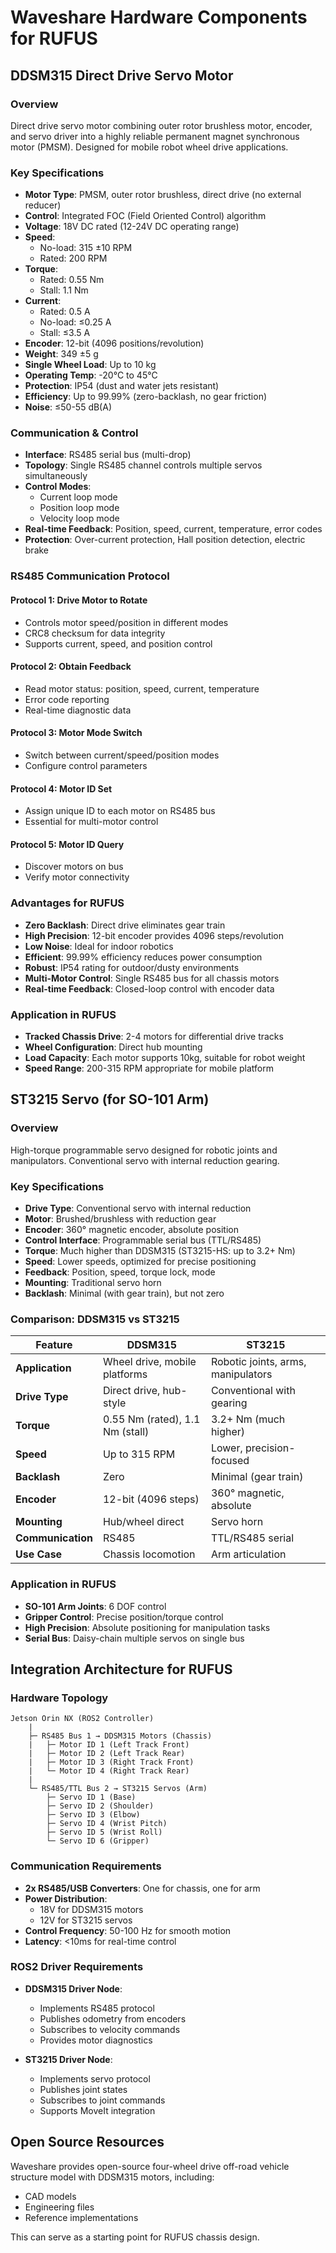 # Waveshare Hardware Components for RUFUS

## DDSM315 Direct Drive Servo Motor

### Overview
Direct drive servo motor combining outer rotor brushless motor, encoder, and servo driver into a highly reliable permanent magnet synchronous motor (PMSM). Designed for mobile robot wheel drive applications.

### Key Specifications
- **Motor Type**: PMSM, outer rotor brushless, direct drive (no external reducer)
- **Control**: Integrated FOC (Field Oriented Control) algorithm
- **Voltage**: 18V DC rated (12-24V DC operating range)
- **Speed**: 
  - No-load: 315 ±10 RPM
  - Rated: 200 RPM
- **Torque**:
  - Rated: 0.55 Nm
  - Stall: 1.1 Nm
- **Current**:
  - Rated: 0.5 A
  - No-load: ≤0.25 A
  - Stall: ≤3.5 A
- **Encoder**: 12-bit (4096 positions/revolution)
- **Weight**: 349 ±5 g
- **Single Wheel Load**: Up to 10 kg
- **Operating Temp**: -20°C to 45°C
- **Protection**: IP54 (dust and water jets resistant)
- **Efficiency**: Up to 99.99% (zero-backlash, no gear friction)
- **Noise**: ≤50-55 dB(A)

### Communication & Control
- **Interface**: RS485 serial bus (multi-drop)
- **Topology**: Single RS485 channel controls multiple servos simultaneously
- **Control Modes**:
  - Current loop mode
  - Position loop mode
  - Velocity loop mode
- **Real-time Feedback**: Position, speed, current, temperature, error codes
- **Protection**: Over-current protection, Hall position detection, electric brake

### RS485 Communication Protocol

#### Protocol 1: Drive Motor to Rotate
- Controls motor speed/position in different modes
- CRC8 checksum for data integrity
- Supports current, speed, and position control

#### Protocol 2: Obtain Feedback
- Read motor status: position, speed, current, temperature
- Error code reporting
- Real-time diagnostic data

#### Protocol 3: Motor Mode Switch
- Switch between current/speed/position modes
- Configure control parameters

#### Protocol 4: Motor ID Set
- Assign unique ID to each motor on RS485 bus
- Essential for multi-motor control

#### Protocol 5: Motor ID Query
- Discover motors on bus
- Verify motor connectivity

### Advantages for RUFUS
- **Zero Backlash**: Direct drive eliminates gear train
- **High Precision**: 12-bit encoder provides 4096 steps/revolution
- **Low Noise**: Ideal for indoor robotics
- **Efficient**: 99.99% efficiency reduces power consumption
- **Robust**: IP54 rating for outdoor/dusty environments
- **Multi-Motor Control**: Single RS485 bus for all chassis motors
- **Real-time Feedback**: Closed-loop control with encoder data

### Application in RUFUS
- **Tracked Chassis Drive**: 2-4 motors for differential drive tracks
- **Wheel Configuration**: Direct hub mounting
- **Load Capacity**: Each motor supports 10kg, suitable for robot weight
- **Speed Range**: 200-315 RPM appropriate for mobile platform

## ST3215 Servo (for SO-101 Arm)

### Overview
High-torque programmable servo designed for robotic joints and manipulators. Conventional servo with internal reduction gearing.

### Key Specifications
- **Drive Type**: Conventional servo with internal reduction
- **Motor**: Brushed/brushless with reduction gear
- **Encoder**: 360° magnetic encoder, absolute position
- **Control Interface**: Programmable serial bus (TTL/RS485)
- **Torque**: Much higher than DDSM315 (ST3215-HS: up to 3.2+ Nm)
- **Speed**: Lower speeds, optimized for precise positioning
- **Feedback**: Position, speed, torque lock, mode
- **Mounting**: Traditional servo horn
- **Backlash**: Minimal (with gear train), but not zero

### Comparison: DDSM315 vs ST3215

| Feature | DDSM315 | ST3215 |
|---------|---------|--------|
| **Application** | Wheel drive, mobile platforms | Robotic joints, arms, manipulators |
| **Drive Type** | Direct drive, hub-style | Conventional with gearing |
| **Torque** | 0.55 Nm (rated), 1.1 Nm (stall) | 3.2+ Nm (much higher) |
| **Speed** | Up to 315 RPM | Lower, precision-focused |
| **Backlash** | Zero | Minimal (gear train) |
| **Encoder** | 12-bit (4096 steps) | 360° magnetic, absolute |
| **Mounting** | Hub/wheel direct | Servo horn |
| **Communication** | RS485 | TTL/RS485 serial |
| **Use Case** | Chassis locomotion | Arm articulation |

### Application in RUFUS
- **SO-101 Arm Joints**: 6 DOF control
- **Gripper Control**: Precise position/torque control
- **High Precision**: Absolute positioning for manipulation tasks
- **Serial Bus**: Daisy-chain multiple servos on single bus

## Integration Architecture for RUFUS

### Hardware Topology
```
Jetson Orin NX (ROS2 Controller)
    |
    ├─ RS485 Bus 1 → DDSM315 Motors (Chassis)
    |   ├─ Motor ID 1 (Left Track Front)
    |   ├─ Motor ID 2 (Left Track Rear)
    |   ├─ Motor ID 3 (Right Track Front)
    |   └─ Motor ID 4 (Right Track Rear)
    |
    └─ RS485/TTL Bus 2 → ST3215 Servos (Arm)
        ├─ Servo ID 1 (Base)
        ├─ Servo ID 2 (Shoulder)
        ├─ Servo ID 3 (Elbow)
        ├─ Servo ID 4 (Wrist Pitch)
        ├─ Servo ID 5 (Wrist Roll)
        └─ Servo ID 6 (Gripper)
```

### Communication Requirements
- **2x RS485/USB Converters**: One for chassis, one for arm
- **Power Distribution**: 
  - 18V for DDSM315 motors
  - 12V for ST3215 servos
- **Control Frequency**: 50-100 Hz for smooth motion
- **Latency**: <10ms for real-time control

### ROS2 Driver Requirements
- **DDSM315 Driver Node**: 
  - Implements RS485 protocol
  - Publishes odometry from encoders
  - Subscribes to velocity commands
  - Provides motor diagnostics
  
- **ST3215 Driver Node**:
  - Implements servo protocol
  - Publishes joint states
  - Subscribes to joint commands
  - Supports MoveIt integration

## Open Source Resources
Waveshare provides open-source four-wheel drive off-road vehicle structure model with DDSM315 motors, including:
- CAD models
- Engineering files
- Reference implementations

This can serve as a starting point for RUFUS chassis design.

